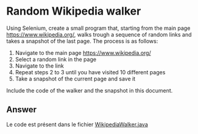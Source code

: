# Random Wikipedia walker

Using Selenium, create a small program that, starting from the main page https://www.wikipedia.org/, walks trough a sequence of random links and takes a snapshot of the last page.
The process is as follows:

 1. Navigate to the main page https://www.wikipedia.org/
 2. Select a random link in the page
 3. Navigate to the link
 4. Repeat steps 2 to 3 until you have visited 10 different pages
 5. Take a snapshot of the current page and save it

Include the code of the walker and the snapshot in this document.

## Answer
Le code est présent dans le fichier [WikipediaWalker.java](..%2Fcode%2Fex1%2Fsrc%2Fmain%2Fjava%2FWikipediaWalker.java)